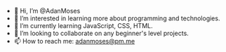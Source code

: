 - 👋 Hi, I’m @AdanMoses
- 👀 I’m interested in learning more about programming and technologies.
- 🌱 I’m currently learning JavaScript, CSS, HTML.
- 💞️ I’m looking to collaborate on any beginner's level projects.
- 📫 How to reach me: adanmoses@pm.me

<!---
AdanMoses/AdanMoses is a ✨ special ✨ repository because its `README.md` (this file) appears on your GitHub profile.
You can click the Preview link to take a look at your changes.
--->
